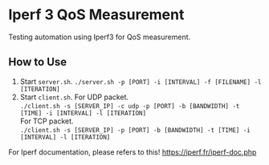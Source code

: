 # Iperf 3 QoS Measurement
Testing automation using Iperf3 for QoS measurement.

## How to Use
1. Start `server.sh`.
`./server.sh -p [PORT] -i [INTERVAL] -f [FILENAME] -l [ITERATION]`
2. Start `client.sh`.
For UDP packet.  
`./client.sh -s [SERVER_IP] -c udp -p [PORT] -b [BANDWIDTH] -t [TIME] -i [INTERVAL] -l [ITERATION]`  
For TCP packet.  
`./client.sh -s [SERVER_IP] -p [PORT] -b [BANDWIDTH] -t [TIME] -i [INTERVAL] -l [ITERATION]`  

For Iperf documentation, please refers to this!
https://iperf.fr/iperf-doc.php
